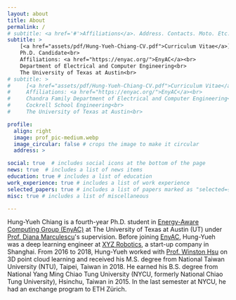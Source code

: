 ```yaml
---
layout: about
title: About
permalink: /
# subtitle: <a href='#'>Affiliations</a>. Address. Contacts. Moto. Etc.
subtitle: >
    [<a href="assets/pdf/Hung-Yueh-Chiang-CV.pdf">Curriculum Vitae</a>] [<a href="assets/pdf/Hung-Yueh-Chiang-Resume.pdf">Résumé</a>]<br>
    Ph.D. Candidate<br>
    Affiliations: <a href="https://enyac.org/">EnyAC</a><br>
    Department of Electrical and Computer Engineering<br>
    The University of Texas at Austin<br>
# subtitle: >
#     [<a href="assets/pdf/Hung-Yueh-Chiang-CV.pdf">Curriculum Vitae</a>] [<a href="assets/pdf/Hung-Yueh-Chiang-Resume.pdf">Résumé</a>]<br>
#     Affiliations: <a href="https://enyac.org/">EnyAC</a><br>
#     Chandra Family Department of Electrical and Computer Engineering<br>
#     Cockrell School Engineering<br>
#     The University of Texas at Austin<br>

profile:
  align: right
  image: prof_pic-medium.webp
  image_circular: false # crops the image to make it circular
  address: >

social: true  # includes social icons at the bottom of the page
news: true  # includes a list of news items
education: true # includes a list of education
work_experience: true # includes a list of work experience
selected_papers: true # includes a list of papers marked as "selected={true}"
misc: true # includes a list of miscellaneous

---
```


Hung-Yueh Chiang is a fourth-year Ph.D. student in [Energy-Aware Computing Group (EnyAC)](https://enyac.org/) at The University of Texas at Austin (UT) under [Prof. Diana Marculescu](https://users.ece.utexas.edu/~dianam/)'s supervision. Before joining [EnyAC](https://enyac.org/), Hung-Yueh was a deep learning engineer at [XYZ Robotics](https://www.xyzrobotics.ai/), a start-up company in Shanghai. From 2016 to 2018, Hung-Yueh worked with [Prof. Winston Hsu](https://winstonhsu.info/) on 3D point cloud learning and received his M.S. degree from National Taiwan University (NTU), Taipei, Taiwan in 2018. He earned his B.S. degree from National Yang Ming Chiao Tung University (NYCU, formerly National Chiao Tung University), Hsinchu, Taiwan in 2015. In the last semester at NYCU, he had an exchange program to ETH Zürich.